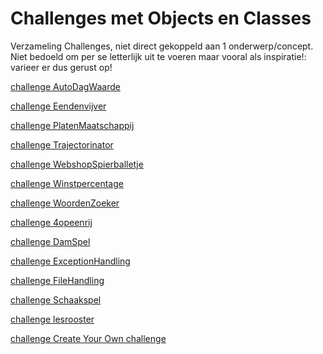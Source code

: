 # Challenges met Objects en Classes

Verzameling Challenges, niet direct gekoppeld aan 1 onderwerp/concept.
Niet bedoeld om per se letterlijk uit te voeren maar vooral als inspiratie!:
varieer er dus gerust op!

[challenge AutoDagWaarde](challenges/challengeAutoDagWaarde.pdf)

[challenge Eendenvijver](challenges/challenge_Class_Exploratie.pdf)

[challenge PlatenMaatschappij](challenges/challengePlatenMaatschappij.pdf)

[challenge Trajectorinator](challenges/challengeTrajectorinator.pdf)

[challenge WebshopSpierballetje](challenges/challengeWebshopSpierballetje.pdf)

[challenge Winstpercentage](challenges/challengeWinstpercentage.pdf)

[challenge WoordenZoeker](challenges/challengeWoordenZoeker.pdf)

[challenge 4opeenrij](challenges/challenge_4opeenrij.pdf)

[challenge DamSpel](challenges/challenge_DamSpel.pdf)

[challenge ExceptionHandling](challenges/challengeExceptionHandling.pdf)

[challenge FileHandling](challenges/challengeFileHandling.pdf)

[challenge Schaakspel](challenges/challenge_Schaakspel.pdf)

[challenge lesrooster](challenges/challenge_lesrooster.pdf)

[challenge Create Your Own challenge](challenges/challengeCreateYourOwn.pdf)
